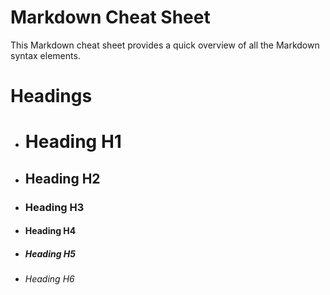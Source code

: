 # Markdown Cheat Sheet
This Markdown cheat sheet provides a quick overview of all the Markdown syntax elements.

# Headings

- # Heading H1
- ## Heading H2
- ### Heading H3
- #### Heading H4
- ##### Heading H5
- ###### Heading H6